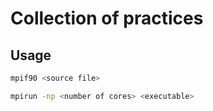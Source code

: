 # Collection of practices 

## Usage

```bash
mpif90 <source file>

mpirun -np <number of cores> <executable>
```
